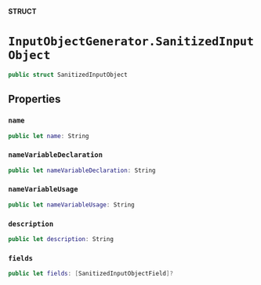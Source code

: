**STRUCT**

# `InputObjectGenerator.SanitizedInputObject`

```swift
public struct SanitizedInputObject
```

## Properties
### `name`

```swift
public let name: String
```

### `nameVariableDeclaration`

```swift
public let nameVariableDeclaration: String
```

### `nameVariableUsage`

```swift
public let nameVariableUsage: String
```

### `description`

```swift
public let description: String
```

### `fields`

```swift
public let fields: [SanitizedInputObjectField]?
```
